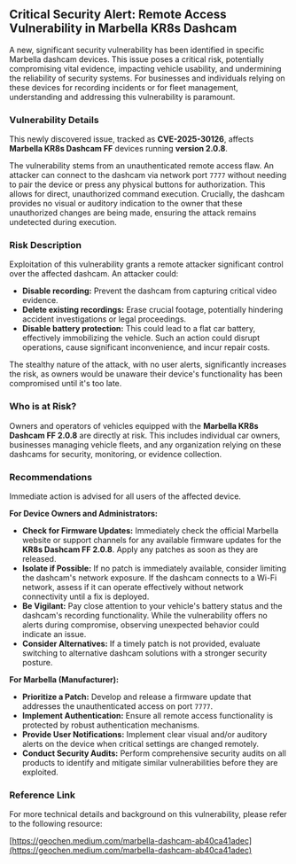 ## Critical Security Alert: Remote Access Vulnerability in Marbella KR8s Dashcam

A new, significant security vulnerability has been identified in specific Marbella dashcam devices. This issue poses a critical risk, potentially compromising vital evidence, impacting vehicle usability, and undermining the reliability of security systems. For businesses and individuals relying on these devices for recording incidents or for fleet management, understanding and addressing this vulnerability is paramount.

### Vulnerability Details

This newly discovered issue, tracked as **CVE-2025-30126**, affects **Marbella KR8s Dashcam FF** devices running **version 2.0.8**.

The vulnerability stems from an unauthenticated remote access flaw. An attacker can connect to the dashcam via network port `7777` without needing to pair the device or press any physical buttons for authorization. This allows for direct, unauthorized command execution. Crucially, the dashcam provides no visual or auditory indication to the owner that these unauthorized changes are being made, ensuring the attack remains undetected during execution.

### Risk Description

Exploitation of this vulnerability grants a remote attacker significant control over the affected dashcam. An attacker could:

*   **Disable recording:** Prevent the dashcam from capturing critical video evidence.
*   **Delete existing recordings:** Erase crucial footage, potentially hindering accident investigations or legal proceedings.
*   **Disable battery protection:** This could lead to a flat car battery, effectively immobilizing the vehicle. Such an action could disrupt operations, cause significant inconvenience, and incur repair costs.

The stealthy nature of the attack, with no user alerts, significantly increases the risk, as owners would be unaware their device's functionality has been compromised until it's too late.

### Who is at Risk?

Owners and operators of vehicles equipped with the **Marbella KR8s Dashcam FF 2.0.8** are directly at risk. This includes individual car owners, businesses managing vehicle fleets, and any organization relying on these dashcams for security, monitoring, or evidence collection.

### Recommendations

Immediate action is advised for all users of the affected device.

**For Device Owners and Administrators:**

*   **Check for Firmware Updates:** Immediately check the official Marbella website or support channels for any available firmware updates for the **KR8s Dashcam FF 2.0.8**. Apply any patches as soon as they are released.
*   **Isolate if Possible:** If no patch is immediately available, consider limiting the dashcam's network exposure. If the dashcam connects to a Wi-Fi network, assess if it can operate effectively without network connectivity until a fix is deployed.
*   **Be Vigilant:** Pay close attention to your vehicle's battery status and the dashcam's recording functionality. While the vulnerability offers no alerts during compromise, observing unexpected behavior could indicate an issue.
*   **Consider Alternatives:** If a timely patch is not provided, evaluate switching to alternative dashcam solutions with a stronger security posture.

**For Marbella (Manufacturer):**

*   **Prioritize a Patch:** Develop and release a firmware update that addresses the unauthenticated access on port `7777`.
*   **Implement Authentication:** Ensure all remote access functionality is protected by robust authentication mechanisms.
*   **Provide User Notifications:** Implement clear visual and/or auditory alerts on the device when critical settings are changed remotely.
*   **Conduct Security Audits:** Perform comprehensive security audits on all products to identify and mitigate similar vulnerabilities before they are exploited.

### Reference Link

For more technical details and background on this vulnerability, please refer to the following resource:

[https://geochen.medium.com/marbella-dashcam-ab40ca41adec](https://geochen.medium.com/marbella-dashcam-ab40ca41adec)
